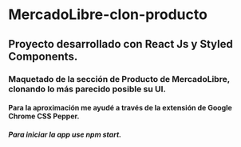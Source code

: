 # MercadoLibre-clon-producto
## Proyecto desarrollado con React Js y Styled Components.
### Maquetado de la sección de Producto de MercadoLibre, clonando lo más parecido posible su UI.
#### Para la aproximación me ayudé a través de la extensión de Google Chrome CSS Pepper.
##### Para iniciar la app use npm start.
